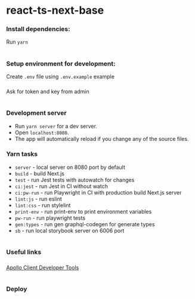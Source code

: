 # react-ts-next-base

### Install dependencies:

Run `yarn`

#

### Setup environment for development:

Create `.env` file using `.env.example` example

###

Ask for token and key from admin

#

### Development server

- Run `yarn server` for a dev server.
- Open `localhost:8080`.
- The app will automatically reload if you change any of the source files.

### Yarn tasks

- `server` - local server on 8080 port by default
- `build` - build Next.js
- `test` - run Jest tests with autowatch for changes
- `ci:jest` - run Jest in CI without watch
- `ci:pw-run` - run Playwright in CI with production build Next.js server
- `lint:js` - run eslint
- `lint:css` - run stylelint
- `print-env` - run print-env to print environment variables
- `pw-run` - run playwright tests
- `gen:types` - run gen graphql-codegen for generate types
- `sb` - run local storybook server on 6006 port

#

### Useful links

###

[Apollo Client Developer Tools](https://chrome.google.com/webstore/detail/apollo-client-developer-t/jdkknkkbebbapilgoeccciglkfbmbnfm)

###

#

### Deploy
